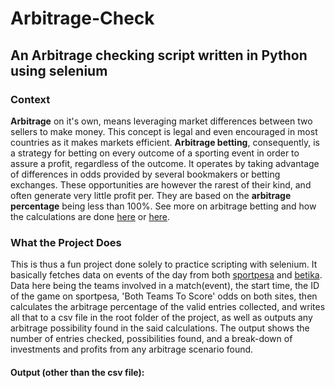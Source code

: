 # Arbitrage-Check
## An Arbitrage checking script written in Python using selenium
### Context
__Arbitrage__ on it's own, means leveraging market differences between two sellers to make money. This concept is legal and even encouraged in most countries as it makes markets efficient. __Arbitrage betting__, consequently, is a strategy for betting on every outcome of a sporting event in order to assure a profit, regardless of the outcome. It operates by taking advantage of differences in odds provided by several bookmakers or betting exchanges. These opportunities are however the rarest of their kind, and often generate very little profit per. They are based on the **arbitrage percentage** being less than 100%. See more on arbitrage betting and how the calculations are done [here](https://thearbacademy.com/arbitrage-calculation/) or [here](https://www.sbo.net/strategy/arbitrage-betting/).
### What the Project Does
This is thus a fun project done solely to practice scripting with selenium. It basically fetches data on events of the day from both [sportpesa](sportpesa.com) and [betika](betika.com). Data here being the teams involved in a match(event), the start time, the ID of the game on sportpesa, 'Both Teams To Score' odds on both sites, then calculates the arbitrage percentage of the valid entries collected, and writes all that to a csv file in the root folder of the project, as well as outputs any arbitrage possibility found in the said calculations. The output shows the number of entries checked,  possibilities found, and a break-down of investments and profits from any arbitrage scenario found. 
#### Output (other than the csv file):

